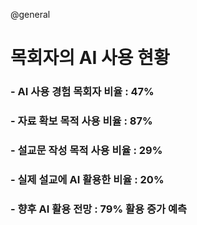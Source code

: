 @general

# 목회자의 AI 사용 현황

### - AI 사용 경험 목회자 비율 : **47%**

### - 자료 확보 목적 사용 비율 : **87%**

### - 설교문 작성 목적 사용 비율 : **29%**

### - 실제 설교에 AI 활용한 비율 : **20%**

### - 향후 AI 활용 전망 : **79% 활용 증가 예측**
